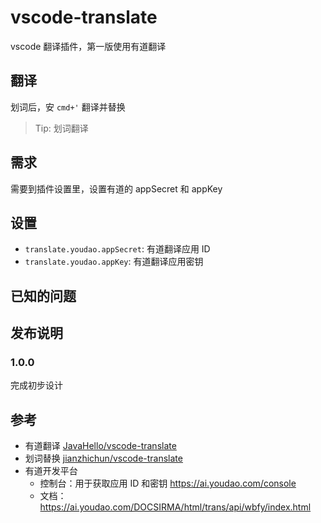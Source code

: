 # vscode-translate

vscode 翻译插件，第一版使用有道翻译

## 翻译

划词后，安 `cmd+'` 翻译并替换

> Tip: 划词翻译

## 需求

需要到插件设置里，设置有道的 appSecret 和 appKey

## 设置

- `translate.youdao.appSecret`: 有道翻译应用 ID
- `translate.youdao.appKey`: 有道翻译应用密钥

## 已知的问题

## 发布说明

### 1.0.0

完成初步设计

## 参考

- 有道翻译 [JavaHello/vscode-translate](https://github.com/JavaHello/vscode-**translate**)
- 划词替换 [jianzhichun/vscode-translate](https://github.com/jianzhichun/vscode-translate)
- 有道开发平台
  - 控制台：用于获取应用 ID 和密钥 https://ai.youdao.com/console
  - 文档：https://ai.youdao.com/DOCSIRMA/html/trans/api/wbfy/index.html
